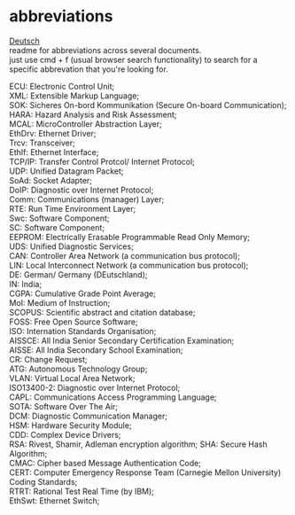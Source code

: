# abbreviations  
[Deutsch](https://github.com/whoisheartbreak/abk-rzungen)  
readme for abbreviations across several documents.  
just use cmd + f (usual browser search functionality) to search for a specific abbrevation that you're looking for.  

ECU: Electronic Control Unit;  
XML: Extensible Markup Language;  
SOK: Sicheres On-bord Kommunikation (Secure On-board Communication);  
HARA: Hazard Analysis and Risk Assessment;   
MCAL: MicroController Abstraction Layer;   
EthDrv: Ethernet Driver;  
Trcv: Transceiver;  
EthIf: Ethernet Interface;  
TCP/IP: Transfer Control Protcol/ Internet Protocol;  
UDP: Unified Datagram Packet;  
SoAd: Socket Adapter;  
DoIP: Diagnostic over Internet Protocol;  
Comm: Communications (manager) Layer;  
RTE: Run Time Environment Layer;  
Swc: Software Component;  
SC: Software Component;  
EEPROM: Electrically Erasable Programmable Read Only Memory;  
UDS: Unified Diagnostic Services;  
CAN: Controller Area Network (a communication bus protocol);    
LIN: Local Interconnect Network (a communication bus protocol);    
DE: German/ Germany (DEutschland);   
IN: India;  
CGPA: Cumulative Grade Point Average;  
MoI: Medium of Instruction;  
SCOPUS: Scientific abstract and citation database;  
FOSS: Free Open Source Software;  
ISO: Internation Standards Organisation;  
AISSCE: All India Senior Secondary Certification Examination;  
AISSE: All India Secondary School Examination;  
CR: Change Request;  
ATG: Autonomous Technology Group;  
VLAN: Virtual Local Area Network;  
ISO13400-2: Diagnostic over Internet Protocol;  
CAPL: Communications Access Programming Language;  
SOTA: Software Over The Air;  
DCM: Diagnostic Communication Manager;  
HSM: Hardware Security Module;  
CDD: Complex Device Drivers;  
RSA: Rivest, Shamir, Adleman encryption algorithm; 
SHA: Secure Hash Algorithm;  
CMAC: Cipher based Message Authentication Code;  
CERT: Computer Emergency Response Team (Carnegie Mellon University) Coding Standards;  
RTRT: Rational Test Real Time (by IBM);  
EthSwt: Ethernet Switch;  



